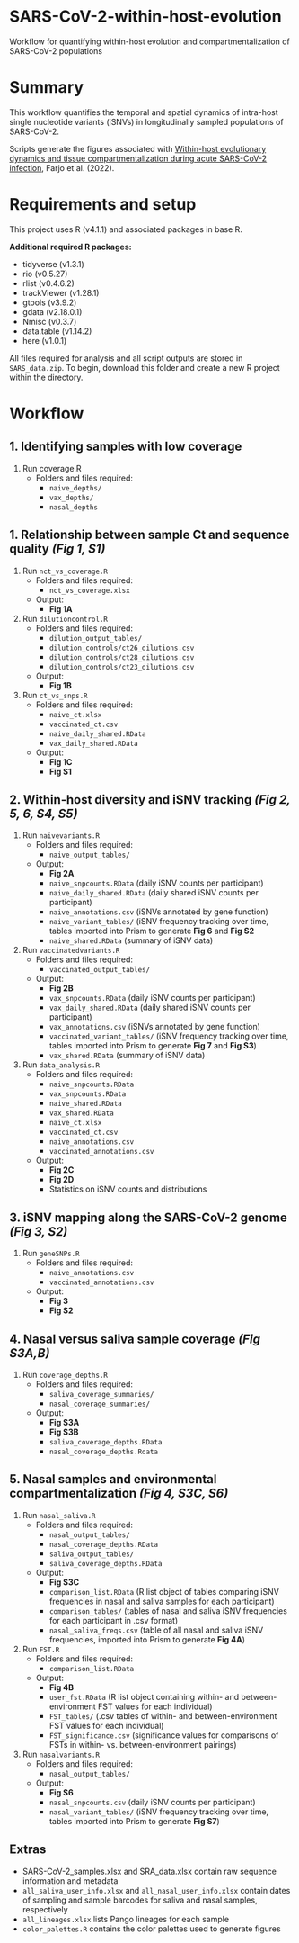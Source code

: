 # SARS-CoV-2-within-host-evolution
Workflow for quantifying within-host evolution and compartmentalization of SARS-CoV-2 populations
# Summary

This workflow quantifies the temporal and spatial dynamics of intra-host single nucleotide variants (iSNVs) in longitudinally sampled populations of SARS-CoV-2. 

Scripts generate the figures associated with [Within-host evolutionary dynamics and tissue compartmentalization during acute SARS-CoV-2 infection](https://doi.org/10.1101/2022.06.21.497047), Farjo et al. (2022). 

# Requirements and setup

This project uses R (v4.1.1) and associated packages in base R.

**Additional required R packages:**

* tidyverse (v1.3.1)
* rio (v0.5.27)
* rlist (v0.4.6.2)
* trackViewer (v1.28.1)
* gtools (v3.9.2)
* gdata (v2.18.0.1)
* Nmisc (v0.3.7)
* data.table (v1.14.2)
* here (v1.0.1)

All files required for analysis and all script outputs are stored in `SARS_data.zip`. To begin, download this folder and create a new R project within the directory. 

# Workflow

## 1. Identifying samples with low coverage
1. Run coverage.R
   * Folders and files required:
   		* `naive_depths/`
   		* `vax_depths/`
   		* `nasal_depths`	 
       
      			
   

## 1. Relationship between sample Ct and sequence quality *(Fig 1, S1)*

1. Run `nct_vs_coverage.R`
    * Folders and files required:
	    * `nct_vs_coverage.xlsx`
    * Output: 
       * **Fig 1A**
 2. Run `dilutioncontrol.R`
    * Folders and files required:
        * `dilution_output_tables/`
        * `dilution_controls/ct26_dilutions.csv`
        * `dilution_controls/ct28_dilutions.csv`
        * `dilution_controls/ct23_dilutions.csv`
    * Output: 
        * **Fig 1B**
  3. Run `ct_vs_snps.R`
      * Folders and files required: 
	      * `naive_ct.xlsx`
	      * `vaccinated_ct.csv`
	      * `naive_daily_shared.RData`
	      * `vax_daily_shared.RData`
      * Output: 
	      * **Fig 1C**
	      * **Fig S1**
	      
## 2. Within-host diversity and iSNV tracking *(Fig 2, 5, 6, S4, S5)*

1. Run `naivevariants.R`
    * Folders and files required:
	    * `naive_output_tables/`
    * Output:
	    * **Fig 2A**
	    * `naive_snpcounts.RData` (daily iSNV counts per participant)
	    * `naive_daily_shared.RData` (daily shared iSNV counts per participant)
	    * `naive_annotations.csv` (iSNVs annotated by gene function)
	    * `naive_variant_tables/` (iSNV frequency tracking over time, tables imported into Prism to generate **Fig 6** and **Fig S2**
	    * `naive_shared.RData` (summary of iSNV data)
2. Run `vaccinatedvariants.R`
    * Folders and files required: 
	    * `vaccinated_output_tables/`
    * Output:
	    * **Fig 2B**
	    * `vax_snpcounts.RData` (daily iSNV counts per participant)
	    * `vax_daily_shared.RData` (daily shared iSNV counts per participant)
	    * `vax_annotations.csv` (iSNVs annotated by gene function)
	    * `vaccinated_variant_tables/` (iSNV frequency tracking over time, tables imported into Prism to generate **Fig 7** and **Fig S3**)
	    * `vax_shared.RData` (summary of iSNV data)
3. Run `data_analysis.R`
    * Folders and files required:
	    * `naive_snpcounts.RData`
	    * `vax_snpcounts.RData`
	    * `naive_shared.RData`
	    * `vax_shared.RData`
	    * `naive_ct.xlsx`
	    * `vaccinated_ct.csv`
	    * `naive_annotations.csv`
	    * `vaccinated_annotations.csv`
    * Output:
	    * **Fig 2C**
	    * **Fig 2D**
	    * Statistics on iSNV counts and distributions

## 3. iSNV mapping along the SARS-CoV-2 genome *(Fig 3, S2)*

1. Run `geneSNPs.R`
    * Folders and files required:
        * `naive_annotations.csv`
        * `vaccinated_annotations.csv`
     * Output:
	     * **Fig 3**
	     * **Fig S2**

## 4. Nasal versus saliva sample coverage *(Fig S3A,B)*

1. Run `coverage_depths.R`
	* Folders and files required:
		* `saliva_coverage_summaries/`
		* `nasal_coverage_summaries/`
	* Output:
		* **Fig S3A**
		* **Fig S3B**
		* `saliva_coverage_depths.RData`
		* `nasal_coverage_depths.Rdata`

## 5. Nasal samples and environmental compartmentalization *(Fig 4, S3C, S6)*

1. Run `nasal_saliva.R`
	* Folders and files required:
		* `nasal_output_tables/`
		* `nasal_coverage_depths.RData`
		* `saliva_output_tables/`
		* `saliva_coverage_depths.RData`
	* Output:
		* **Fig S3C**
		* `comparison_list.RData` (R list object of tables comparing iSNV frequencies in nasal and saliva samples for each participant)
		* `comparison_tables/` (tables of nasal and saliva iSNV frequencies for each participant in .csv format)
		* `nasal_saliva_freqs.csv` (table of all nasal and saliva iSNV frequencies, imported into Prism to generate **Fig 4A**)
2. Run `FST.R`
   * Folders and files required:
	   * `comparison_list.RData`
   * Output:
	   * **Fig 4B**
	   * `user_fst.RData` (R list object containing within- and between-environment FST values for each individual)
	   * `FST_tables/` (.csv tables of within- and between-environment FST values for each individual)
	   * `FST_significance.csv` (significance values for comparisons of FSTs in within- vs. between-environment pairings)
3. Run `nasalvariants.R`
   * Folders and files required:
	   * `nasal_output_tables/`
   * Output: 
	   * **Fig S6**
	   * `nasal_snpcounts.csv` (daily iSNV counts per participant)
	   * `nasal_variant_tables/` (iSNV frequency tracking over time, tables imported into Prism to generate **Fig S7**)

## Extras
 * SARS-CoV-2_samples.xlsx and SRA_data.xlsx contain raw sequence information and metadata
 * `all_saliva_user_info.xlsx` and `all_nasal_user_info.xlsx` contain dates of sampling and sample barcodes for saliva and nasal samples, respectively
 * `all_lineages.xlsx` lists Pango lineages for each sample
 * `color_palettes.R` contains the color palettes used to generate figures

